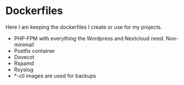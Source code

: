 # Dockerfiles

Here I am keeping the dockerfiles I create or use for my projects.

 - PHP-FPM with everything the Wordpress and Nextcloud need. Non-minimal!
 - Postfix container
 - Dovecot
 - Rspamd
 - Rsyslog
 - \*-cli images are used for backups
